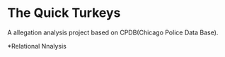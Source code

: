 # The Quick Turkeys
 
A allegation analysis project based on CPDB(Chicago Police Data Base).

*Relational Nnalysis
